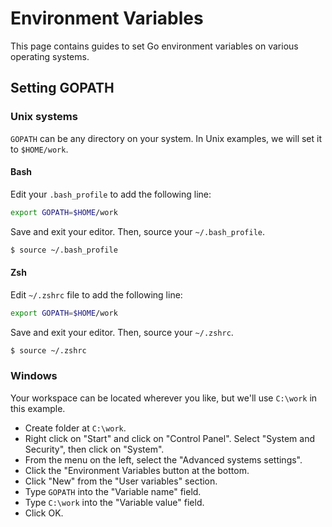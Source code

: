 # Environment Variables

This page contains guides to set Go environment variables on various operating systems.

## Setting GOPATH

### Unix systems

`GOPATH` can be any directory on your system. In Unix examples, we will set it to `$HOME/work`.

#### Bash

Edit your `.bash_profile` to add the following line:
```bash
export GOPATH=$HOME/work
```

Save and exit your editor. Then, source your `~/.bash_profile`.
```bash
$ source ~/.bash_profile
```

#### Zsh

Edit `~/.zshrc` file to add the following line:

```bash
export GOPATH=$HOME/work
```
Save and exit your editor. Then, source your `~/.zshrc`.
```bash
$ source ~/.zshrc
```

### Windows

Your workspace can be located wherever you like,
but we'll use `C:\work` in this example.

* Create folder at `C:\work`.
* Right click on "Start" and click on "Control Panel". Select "System and Security", then click on "System".
* From the menu on the left, select the "Advanced systems settings".
* Click the "Environment Variables button at the bottom.
* Click "New" from the "User variables" section.
* Type `GOPATH` into the "Variable name" field.
* Type `C:\work` into the "Variable value" field.
* Click OK.


